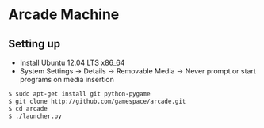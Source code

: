 # Arcade Machine

## Setting up

- Install Ubuntu 12.04 LTS x86_64
- System Settings -> Details -> Removable Media -> Never prompt or start programs on media insertion

```sh
$ sudo apt-get install git python-pygame
$ git clone http://github.com/gamespace/arcade.git
$ cd arcade
$ ./launcher.py
```

